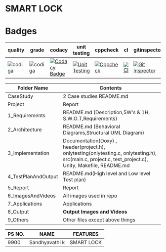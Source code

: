 # SMART LOCK

# Badges

|quality|grade|codacy|unit testing|cppcheck|cI|gitinspector|
|--|--|--|--|--|--|--|
|![codiga](https://api.codiga.io/project/31643/score/svg)|![codiga](https://api.codiga.io/project/31643/status/svg)|[![Codacy Badge](https://app.codacy.com/project/badge/Grade/5d8e06fd940a43dcae0ceeb84994ca36)](https://www.codacy.com/gh/karthick0403/M1_Marksheet_Utility/dashboard?utm_source=github.com&amp;utm_medium=referral&amp;utm_content=karthick0403/M1_Marksheet_Utility&amp;utm_campaign=Badge_Grade)|[![Unit Testing](https://github.com/karthick0403/M2-EmbSys/actions/workflows/unittesting.yml/badge.svg)](https://github.com/karthick0403/M2-EmbSys/actions/workflows/unittesting.yml)|[![Cppcheck](https://github.com/karthick0403/M1_Marksheet_Utility/actions/workflows/main.yml/badge.svg)](https://github.com/karthick0403/M1_Marksheet_Utility/actions/workflows/main.yml)|[![CI](https://github.com/karthick0403/M1_Marksheet_Utility/actions/workflows/1main.yml/badge.svg)](https://github.com/karthick0403/M1_Marksheet_Utility/actions/workflows/1main.yml)|[![Git Inspector](https://github.com/karthick0403/M1_Marksheet_Utility/actions/workflows/git.yml/badge.svg)](https://github.com/karthick0403/M1_Marksheet_Utility/actions/workflows/git.yml)|

| Folder Name | Contents |
|---|---|
| CaseStudy | 2 Case studies README.md|
| Project | Report |
|  1_Requirements | README.md (Description,5W's & 1H, S.W.O.T,Requirements)  |
|  2_Architecture | README.md (Behavioral Diagrams,Structural UML Diagram) |
| 3_Implementation | Documentation(Doxy) , header(project.h), onlytesting(onlytesting.c, onlytesting.h), src(main.c, project.c, test_project.c), Unity, Makefile, README.md |
| 4_TestPlanAndOutput | README.md(High level and Low level Test plan) |
| 5_Report | Report |
| 6_ImagesAndVideos | All images used in repo |
| 7_Applications | Applications |
| 8_Output | __Output Images and Videos__ |
| 9_Others | Other files except above things|

PS NO. |  NAME  |    FEATURES    |
-------|---------|----------------|
9900| Sandhyavathi k  | SMART LOCK


